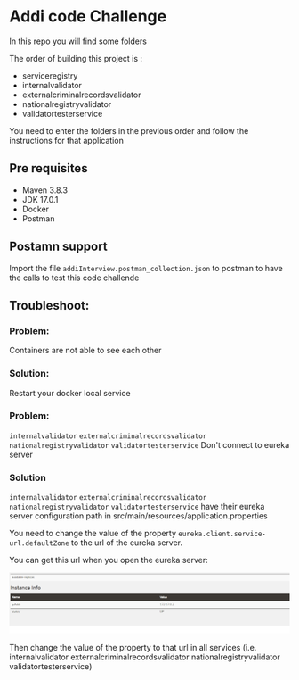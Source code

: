 ﻿# Addi code Challenge

In this repo you will find some folders

The order of building this project is :

- serviceregistry   
- internalvalidator
- externalcriminalrecordsvalidator
- nationalregistryvalidator
- validatortesterservice

You need to enter the folders in the previous order and follow the instructions for that application


## Pre requisites
- Maven 3.8.3
- JDK 17.0.1
- Docker
- Postman


## Postamn support
Import the file `addiInterview.postman_collection.json` to postman to have the calls to test this code challende


## Troubleshoot:

### Problem:
Containers are not able to see each other
### Solution: 
Restart your docker local service


### Problem:
`internalvalidator` `externalcriminalrecordsvalidator` `nationalregistryvalidator` `validatortesterservice`
Don't connect to eureka server

### Solution
`internalvalidator` `externalcriminalrecordsvalidator` `nationalregistryvalidator` `validatortesterservice`
have their eureka server configuration path in src/main/resources/application.properties

You need to change the value of the property `eureka.client.service-url.defaultZone` to the url of the eureka server.

You can get this url when you open the eureka server:

![screenshot](/screenshot/screenshot.png)

Then change the value of the property to that url in all services (i.e. internalvalidator externalcriminalrecordsvalidator nationalregistryvalidator validatortesterservice)











